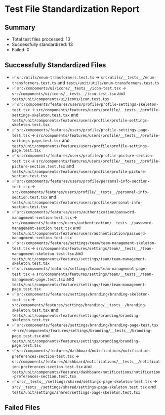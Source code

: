 # Test File Standardization Report

## Summary

- Total test files processed: 13
- Successfully standardized: 13
- Failed: 0

## Successfully Standardized Files

- ✅ `src/utils/enum-transformers.test.ts` -> `src/utils/__tests__/enum-transformers.test.ts` and `tests/unit/utils/enum-transformers.test.ts`
- ✅ `src/components/ui/icons/__tests__/icon-test.tsx` -> `src/components/ui/icons/__tests__/icon.test.tsx` and `tests/unit/components/ui/icons/icon.test.tsx`
- ✅ `src/components/features/users/profile/profile-settings-skeleton-test.tsx` -> `src/components/features/users/profile/__tests__/profile-settings-skeleton.test.tsx` and `tests/unit/components/features/users/profile/profile-settings-skeleton.test.tsx`
- ✅ `src/components/features/users/profile/profile-settings-page-test.tsx` -> `src/components/features/users/profile/__tests__/profile-settings-page.test.tsx` and `tests/unit/components/features/users/profile/profile-settings-page.test.tsx`
- ✅ `src/components/features/users/profile/profile-picture-section-test.tsx` -> `src/components/features/users/profile/__tests__/profile-picture-section.test.tsx` and `tests/unit/components/features/users/profile/profile-picture-section.test.tsx`
- ✅ `src/components/features/users/profile/personal-info-section-test.tsx` -> `src/components/features/users/profile/__tests__/personal-info-section.test.tsx` and `tests/unit/components/features/users/profile/personal-info-section.test.tsx`
- ✅ `src/components/features/users/authentication/password-management-section-test.tsx` -> `src/components/features/users/authentication/__tests__/password-management-section.test.tsx` and `tests/unit/components/features/users/authentication/password-management-section.test.tsx`
- ✅ `src/components/features/settings/team/team-management-skeleton-test.tsx` -> `src/components/features/settings/team/__tests__/team-management-skeleton.test.tsx` and `tests/unit/components/features/settings/team/team-management-skeleton.test.tsx`
- ✅ `src/components/features/settings/team/team-management-page-test.tsx` -> `src/components/features/settings/team/__tests__/team-management-page.test.tsx` and `tests/unit/components/features/settings/team/team-management-page.test.tsx`
- ✅ `src/components/features/settings/branding/branding-skeleton-test.tsx` -> `src/components/features/settings/branding/__tests__/branding-skeleton.test.tsx` and `tests/unit/components/features/settings/branding/branding-skeleton.test.tsx`
- ✅ `src/components/features/settings/branding/branding-page-test.tsx` -> `src/components/features/settings/branding/__tests__/branding-page.test.tsx` and `tests/unit/components/features/settings/branding/branding-page.test.tsx`
- ✅ `src/components/features/dashboard/notifications/notification-preferences-section-test.tsx` -> `src/components/features/dashboard/notifications/__tests__/notification-preferences-section.test.tsx` and `tests/unit/components/features/dashboard/notifications/notification-preferences-section.test.tsx`
- ✅ `src/__tests__/settings/shared/settings-page-skeleton-test.tsx` -> `src/__tests__/settings/shared/settings-page-skeleton.test.tsx` and `tests/unit/settings/shared/settings-page-skeleton.test.tsx`

## Failed Files
